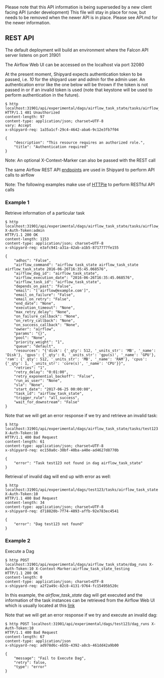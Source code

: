 Please note that this API information is being superseded by a new client facing API (under development) This file will stay in place for now, but needs to be removed when the newer API is in place.  Please see API.md for the newer information.

## REST API ##

The default deployment will build an environment where the Falcon API server listens on port 31901

The Airflow Web UI can be accessed on the localhost via port 32080

At the present moment, Shipyard expects authentication token to be passed, i.e. *10* for the shipyard
user and *admin* for the admin user. An authentication error like the one below will be thrown if the
token is not passed in or if an invalid token is used (note that keystone will be used to perform 
authentication in the future).

```
$ http localhost:31901/api/experimental/dags/airflow_task_state/tasks/airflow_task_state
HTTP/1.1 401 Unauthorized
content-length: 97
content-type: application/json; charset=UTF-8
vary: Accept
x-shipyard-req: 1a35a1cf-29c4-4642-aba6-9c12e3fb7f04

{
    "description": "This resource requires an authorized role.",
    "title": "Authentication required"
}

```

Note: An optional X-Context-Marker can also be passed with the REST call


The same Airflow REST API [endpoints](https://airflow.incubator.apache.org/api.html) are used in
Shipyard to perform API calls to airflow


Note: The following examples make use of [HTTPie](https://httpie.org/) to perform RESTful API calls

### Example 1 ###

Retrieve information of a particular task 

```
$ http localhost:31901/api/experimental/dags/airflow_task_state/tasks/airflow_task_state X-Auth-Token:admin
HTTP/1.1 200 OK
content-length: 1153
content-type: application/json; charset=UTF-8
x-shipyard-req: e3afc941-a31a-42ab-a1b5-8717777fe155

{
    "adhoc": "False",
    "airflow_command": "airflow task_state airflow_task_state airflow_task_state 2016-06-26T16:35:45.068576",
    "airflow_dag_id": "airflow_task_state",
    "airflow_execution_date": "2016-06-26T16:35:45.068576",
    "airflow_task_id": "airflow_task_state",
    "depends_on_past": "False",
    "email": "['airflow@example.com']",
    "email_on_failure": "False",
    "email_on_retry": "False",
    "end_date": "None",
    "execution_timeout": "None",
    "max_retry_delay": "None",
    "on_failure_callback": "None",
    "on_retry_callback": "None",
    "on_success_callback": "None",
    "owner": "airflow",
    "params": "{}",
    "pool": "None",
    "priority_weight": "1",
    "queue": "default",
    "resources": "{'disk': {'_qty': 512, '_units_str': 'MB', '_name': 'Disk'}, 'gpus': {'_qty': 0, '_units_str': 'gpu(s)', '_name': 'GPU'}, 'ram': {'_qty': 512, '_units_str': 'MB', '_name': 'RAM'}, 'cpus': {'_qty': 1, '_units_str': 'core(s)', '_name': 'CPU'}}",
    "retries": "1",
    "retry_delay": "0:01:00",
    "retry_exponential_backoff": "False",
    "run_as_user": "None",
    "sla": "None",
    "start_date": "2017-06-25 00:00:00",
    "task_id": "airflow_task_state",
    "trigger_rule": "all_success",
    "wait_for_downstream": "False"
}

```


Note that we will get an error response if we try and retrieve an invalid task:

```
$ http localhost:31901/api/experimental/dags/airflow_task_state/tasks/test123 X-Auth-Token:10
HTTP/1.1 400 Bad Request
content-length: 61
content-type: application/json; charset=UTF-8
x-shipyard-req: ec150a0c-30bf-40ba-a40e-ad4627d8770b

{
    "error": "Task test123 not found in dag airflow_task_state"
}

```


Retrieval of invalid dag will end up with error as well:

```
$ http localhost:31901/api/experimental/dags/test123/tasks/airflow_task_state X-Auth-Token:10
HTTP/1.1 400 Bad Request
content-length: 34
content-type: application/json; charset=UTF-8
x-shipyard-req: d718820b-7f74-4893-affb-92e783ec4541

{
    "error": "Dag test123 not found"
}

```


### Example 2 ###

Execute a Dag

```
$ http POST localhost:31901/api/experimental/dags/airflow_task_state/dag_runs X-Auth-Token:10 X-Context-Marker:airflow_task_state_testing
HTTP/1.1 200 OK
content-length: 0
content-type: application/json; charset=UTF-8
x-shipyard-req: a2f2a49c-82c8-4131-9764-fc15495b520c

```

In this example, the *airflow_task_state* dag will get executed and the information of the task instances
can be retrieved from the Airflow Web UI which is usually located at this [link](http://localhost:32080/admin/taskinstance/)


Note that we will get an error response if we try and execute an invalid dag:

```
$ http POST localhost:31901/api/experimental/dags/test123/dag_runs X-Auth-Token:10
HTTP/1.1 400 Bad Request
content-length: 67
content-type: application/json
x-shipyard-req: ad978d6c-eb5b-4392-a8cb-461dd42a9b00

{
    "message": "Fail to Execute Dag",
    "retry": false,
    "type": "error"
}

```


